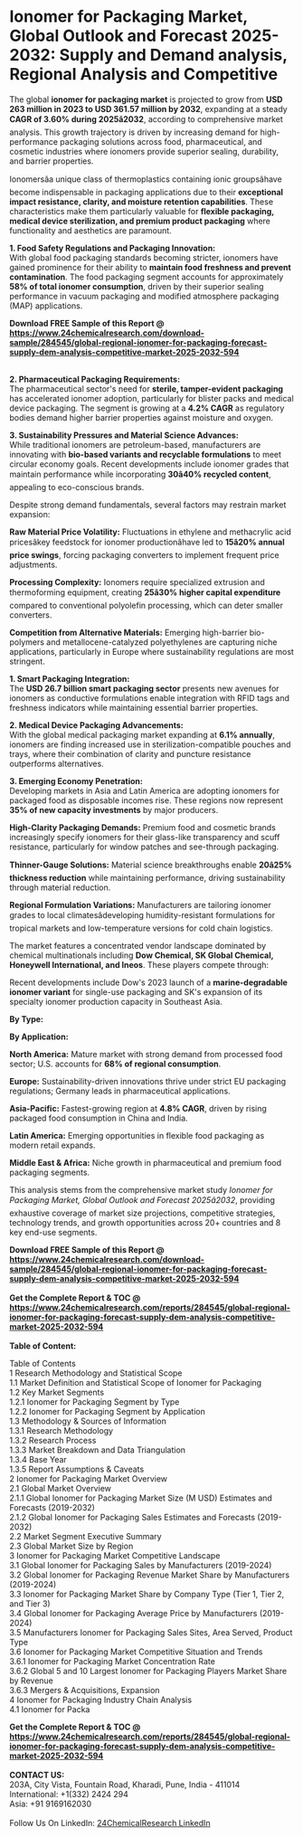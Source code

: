 <h1>Ionomer for Packaging Market, Global Outlook and Forecast 2025-2032: Supply and Demand analysis, Regional Analysis and Competitive</h1><p>The global <strong>ionomer for packaging market</strong> is projected to grow from <strong>USD 263 million in 2023 to USD 361.57 million by 2032</strong>, expanding at a steady <strong>CAGR of 3.60% during 2025â2032</strong>, according to comprehensive market analysis. This growth trajectory is driven by increasing demand for high-performance packaging solutions across food, pharmaceutical, and cosmetic industries where ionomers provide superior sealing, durability, and barrier properties.</p><p>Ionomersâa unique class of thermoplastics containing ionic groupsâhave become indispensable in packaging applications due to their <strong>exceptional impact resistance, clarity, and moisture retention capabilities</strong>. These characteristics make them particularly valuable for <strong>flexible packaging, medical device sterilization, and premium product packaging</strong> where functionality and aesthetics are paramount.</p><p><strong>1. Food Safety Regulations and Packaging Innovation:</strong><br>
With global food packaging standards becoming stricter, ionomers have gained prominence for their ability to <strong>maintain food freshness and prevent contamination</strong>. The food packaging segment accounts for approximately <strong>58% of total ionomer consumption</strong>, driven by their superior sealing performance in vacuum packaging and modified atmosphere packaging (MAP) applications.</p><div><b>Download FREE Sample of this Report @ 
            <a href="https://www.24chemicalresearch.com/download-sample/284545/global-regional-ionomer-for-packaging-forecast-supply-dem-analysis-competitive-market-2025-2032-594">
            https://www.24chemicalresearch.com/download-sample/284545/global-regional-ionomer-for-packaging-forecast-supply-dem-analysis-competitive-market-2025-2032-594</a></b></div><br><p><strong>2. Pharmaceutical Packaging Requirements:</strong><br>
The pharmaceutical sector's need for <strong>sterile, tamper-evident packaging</strong> has accelerated ionomer adoption, particularly for blister packs and medical device packaging. The segment is growing at a <strong>4.2% CAGR</strong> as regulatory bodies demand higher barrier properties against moisture and oxygen.</p><p><strong>3. Sustainability Pressures and Material Science Advances:</strong><br>
While traditional ionomers are petroleum-based, manufacturers are innovating with <strong>bio-based variants and recyclable formulations</strong> to meet circular economy goals. Recent developments include ionomer grades that maintain performance while incorporating <strong>30â40% recycled content</strong>, appealing to eco-conscious brands.</p><p>Despite strong demand fundamentals, several factors may restrain market expansion:</p><p><strong>Raw Material Price Volatility:</strong> Fluctuations in ethylene and methacrylic acid pricesâkey feedstock for ionomer productionâhave led to <strong>15â20% annual price swings</strong>, forcing packaging converters to implement frequent price adjustments.</p><p><strong>Processing Complexity:</strong> Ionomers require specialized extrusion and thermoforming equipment, creating <strong>25â30% higher capital expenditure</strong> compared to conventional polyolefin processing, which can deter smaller converters.</p><p><strong>Competition from Alternative Materials:</strong> Emerging high-barrier bio-polymers and metallocene-catalyzed polyethylenes are capturing niche applications, particularly in Europe where sustainability regulations are most stringent.</p><p><strong>1. Smart Packaging Integration:</strong><br>
The <strong>USD 26.7 billion smart packaging sector</strong> presents new avenues for ionomers as conductive formulations enable integration with RFID tags and freshness indicators while maintaining essential barrier properties.</p><p><strong>2. Medical Device Packaging Advancements:</strong><br>
With the global medical packaging market expanding at <strong>6.1% annually</strong>, ionomers are finding increased use in sterilization-compatible pouches and trays, where their combination of clarity and puncture resistance outperforms alternatives.</p><p><strong>3. Emerging Economy Penetration:</strong><br>
Developing markets in Asia and Latin America are adopting ionomers for packaged food as disposable incomes rise. These regions now represent <strong>35% of new capacity investments</strong> by major producers.</p><p><strong>High-Clarity Packaging Demands:</strong> Premium food and cosmetic brands increasingly specify ionomers for their glass-like transparency and scuff resistance, particularly for window patches and see-through packaging.</p><p><strong>Thinner-Gauge Solutions:</strong> Material science breakthroughs enable <strong>20â25% thickness reduction</strong> while maintaining performance, driving sustainability through material reduction.</p><p><strong>Regional Formulation Variations:</strong> Manufacturers are tailoring ionomer grades to local climatesâdeveloping humidity-resistant formulations for tropical markets and low-temperature versions for cold chain logistics.</p><p>The market features a concentrated vendor landscape dominated by chemical multinationals including <strong>Dow Chemical, SK Global Chemical, Honeywell International, and Ineos</strong>. These players compete through:</p><p>Recent developments include Dow's 2023 launch of a <strong>marine-degradable ionomer variant</strong> for single-use packaging and SK's expansion of its specialty ionomer production capacity in Southeast Asia.</p><p><strong>By Type:</strong></p><p><strong>By Application:</strong></p><p><strong>North America:</strong> Mature market with strong demand from processed food sector; U.S. accounts for <strong>68% of regional consumption</strong>.</p><p><strong>Europe:</strong> Sustainability-driven innovations thrive under strict EU packaging regulations; Germany leads in pharmaceutical applications.</p><p><strong>Asia-Pacific:</strong> Fastest-growing region at <strong>4.8% CAGR</strong>, driven by rising packaged food consumption in China and India.</p><p><strong>Latin America:</strong> Emerging opportunities in flexible food packaging as modern retail expands.</p><p><strong>Middle East &amp; Africa:</strong> Niche growth in pharmaceutical and premium food packaging segments.</p><p>This analysis stems from the comprehensive market study <em>Ionomer for Packaging Market, Global Outlook and Forecast 2025â2032</em>, providing exhaustive coverage of market size projections, competitive strategies, technology trends, and growth opportunities across 20+ countries and 8 key end-use segments.</p><div><b>Download FREE Sample of this Report @ 
            <a href="https://www.24chemicalresearch.com/download-sample/284545/global-regional-ionomer-for-packaging-forecast-supply-dem-analysis-competitive-market-2025-2032-594">
            https://www.24chemicalresearch.com/download-sample/284545/global-regional-ionomer-for-packaging-forecast-supply-dem-analysis-competitive-market-2025-2032-594</a></b></div><br><div><b>Get the Complete Report & TOC @ 
            <a href="https://www.24chemicalresearch.com/reports/284545/global-regional-ionomer-for-packaging-forecast-supply-dem-analysis-competitive-market-2025-2032-594">
            https://www.24chemicalresearch.com/reports/284545/global-regional-ionomer-for-packaging-forecast-supply-dem-analysis-competitive-market-2025-2032-594</a></b></div><br>
            <b>Table of Content:</b><p>Table of Contents<br />
1 Research Methodology and Statistical Scope<br />
1.1 Market Definition and Statistical Scope of Ionomer for Packaging<br />
1.2 Key Market Segments<br />
1.2.1 Ionomer for Packaging Segment by Type<br />
1.2.2 Ionomer for Packaging Segment by Application<br />
1.3 Methodology & Sources of Information<br />
1.3.1 Research Methodology<br />
1.3.2 Research Process<br />
1.3.3 Market Breakdown and Data Triangulation<br />
1.3.4 Base Year<br />
1.3.5 Report Assumptions & Caveats<br />
2 Ionomer for Packaging Market Overview<br />
2.1 Global Market Overview<br />
2.1.1 Global Ionomer for Packaging Market Size (M USD) Estimates and Forecasts (2019-2032)<br />
2.1.2 Global Ionomer for Packaging Sales Estimates and Forecasts (2019-2032)<br />
2.2 Market Segment Executive Summary<br />
2.3 Global Market Size by Region<br />
3 Ionomer for Packaging Market Competitive Landscape<br />
3.1 Global Ionomer for Packaging Sales by Manufacturers (2019-2024)<br />
3.2 Global Ionomer for Packaging Revenue Market Share by Manufacturers (2019-2024)<br />
3.3 Ionomer for Packaging Market Share by Company Type (Tier 1, Tier 2, and Tier 3)<br />
3.4 Global Ionomer for Packaging Average Price by Manufacturers (2019-2024)<br />
3.5 Manufacturers Ionomer for Packaging Sales Sites, Area Served, Product Type<br />
3.6 Ionomer for Packaging Market Competitive Situation and Trends<br />
3.6.1 Ionomer for Packaging Market Concentration Rate<br />
3.6.2 Global 5 and 10 Largest Ionomer for Packaging Players Market Share by Revenue<br />
3.6.3 Mergers & Acquisitions, Expansion<br />
4 Ionomer for Packaging Industry Chain Analysis<br />
4.1 Ionomer for Packa</p><div><b>Get the Complete Report & TOC @ 
            <a href="https://www.24chemicalresearch.com/reports/284545/global-regional-ionomer-for-packaging-forecast-supply-dem-analysis-competitive-market-2025-2032-594">
            https://www.24chemicalresearch.com/reports/284545/global-regional-ionomer-for-packaging-forecast-supply-dem-analysis-competitive-market-2025-2032-594</a></b></div><br><b>CONTACT US:</b><br>
            203A, City Vista, Fountain Road, Kharadi, Pune, India - 411014<br>
            International: +1(332) 2424 294<br>
            Asia: +91 9169162030 <br><br>
            Follow Us On LinkedIn: <a href="https://www.linkedin.com/company/24chemicalresearch/">24ChemicalResearch LinkedIn</a>